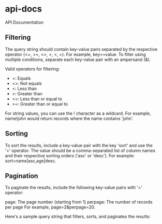 # api-docs
API Documentation

## Filtering
The query string should contain key-value pairs separated by the respective operator (<=, >=, <>, >, <, =). For example, key>=value. To filter using multiple conditions, separate each key-value pair with an ampersand (&).

Valid operators for filtering:

- =: Equals
- <>: Not equals
- <: Less than
- &gt;: Greater than
- <=: Less than or equal to
- &gt;=: Greater than or equal to

For string values, you can use the ! character as a wildcard. For example, name!john would return records where the name contains 'john'.

## Sorting
To sort the results, include a key-value pair with the key 'sort' and use the '=' operator. The value should be a comma-separated list of column names and their respective sorting orders ('asc' or 'desc'). For example: sort=name|asc,age|desc.

## Pagination
To paginate the results, include the following key-value pairs with '=' operator:

page: The page number (starting from 1)
perpage: The number of records per page
For example, page=2&perpage=20.

Here's a sample query string that filters, sorts, and paginates the results:
